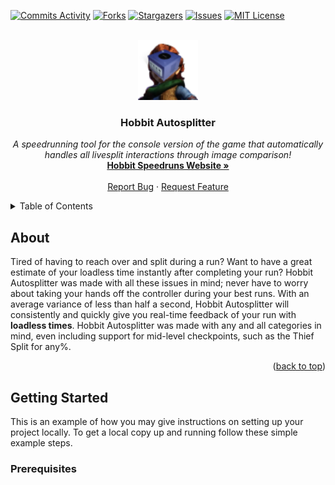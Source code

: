 [![Commits Activity][commits-shield]][commits-url]
[![Forks][forks-shield]][forks-url]
[![Stargazers][stars-shield]][stars-url]
[![Issues][issues-shield]][issues-url]
[![MIT License][license-shield]][license-url]



<!-- PROJECT LOGO -->
<br />
<div align="center">
  <a href="https://github.com/Shockster218/Hobbit-Autosplitter">
    <img src="img/cubeit.png" alt="Logo" width="96" height="96">
  </a>

<h3 align="center">Hobbit Autosplitter</h3>

  <p align="center">
    <i>A speedrunning tool for the console version of the game that automatically handles all livesplit interactions through image comparison!</i>
    <br />
    <a href="https://hobbitspeedruns.com/"><strong>Hobbit Speedruns Website »</strong></a>
    <br />
    <br />
    <a href="https://github.com/Shockster218/Hobbit-Autosplitter/issues">Report Bug</a>
    ·
    <a href="https://github.com/Shockster218/Hobbit-Autosplitter/issues">Request Feature</a>
  </p>
</div>



<!-- TABLE OF CONTENTS -->
<details>
  <summary>Table of Contents</summary>
  <ol>
    <li><a href="#about">Why should I use Hobbit Autosplitter?</a></li>
    <li>
      <a href="#getting-started">Getting Started</a>
      <ul>
        <li><a href="#prerequisites">Things you'll need first</a></li>
        <li><a href="#installation">Installation</a></li>
        <li><a href="#usage">How do I use it?</a></li>
        <li><a href="#things-to-remember">A few things to keep in mind</a></li>
      </ul>
    </li>
    <li><a href="#known-issues">Known Issues</a></li>
    <li><a href="#contact">Contact me!</a></li>
  </ol>
</details>

## About
Tired of having to reach over and split during a run? Want to have a great estimate of your loadless time instantly after completing your run? Hobbit Autosplitter was made with all these issues in mind; never
have to worry about taking your hands off the controller during your best runs. With an average variance of less than half a second, Hobbit Autosplitter will consistently and quickly give you real-time feedback
of your run with **loadless times**. Hobbit Autosplitter was made with any and all categories in mind, even including support for mid-level checkpoints, such as the Thief Split for any%.

<p align="right">(<a href="#top">back to top</a>)</p>


## Getting Started

This is an example of how you may give instructions on setting up your project locally.
To get a local copy up and running follow these simple example steps.

### Prerequisites

<!-- MARKDOWN LINKS & IMAGES -->
<!-- https://www.markdownguide.org/basic-syntax/#reference-style-links -->
[commits-shield]: https://img.shields.io/github/commit-activity/m/shockster218/Hobbit-Autosplitter/main?style=for-the-badge
[commits-url]: https://github.com/Shockster218/Hobbit-Autosplitter/commits/main
[forks-shield]: https://img.shields.io/github/forks/Shockster218/Hobbit-Autosplitter?style=for-the-badge
[forks-url]: https://github.com/Shockster218/Hobbit-Autosplitter/network/members
[stars-shield]: https://img.shields.io/github/stars/Shockster218/Hobbit-Autosplitter?style=for-the-badge
[stars-url]: https://github.com/Shockster218/Hobbit-Autosplitter/stargazers
[issues-shield]: https://img.shields.io/github/issues/Shockster218/Hobbit-Autosplitter?style=for-the-badge
[issues-url]: https://github.com/Shockster218/Hobbit-Autosplitter/issues
[license-shield]: https://img.shields.io/github/license/shockster218/Hobbit-Autosplitter?style=for-the-badge
[license-url]: https://github.com/Shockster218/Hobbit-Autosplitter/blob/main/LICENSE